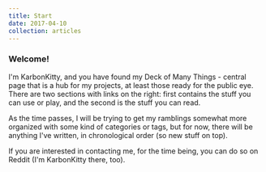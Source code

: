 ```yaml
---
title: Start
date: 2017-04-10
collection: articles
---
```

### Welcome!

I'm KarbonKitty, and you have found my Deck of Many Things - central page that is a hub for my projects, at least those ready for the public eye. There are two sections with links on the right: first contains the stuff you can use or play, and the second is the stuff you can read.

As the time passes, I will be trying to get my ramblings somewhat more organized with some kind of categories or tags, but for now, there will be anything I've written, in chronological order (so new stuff on top).

If you are interested in contacting me, for the time being, you can do so on Reddit (I'm KarbonKitty there, too).